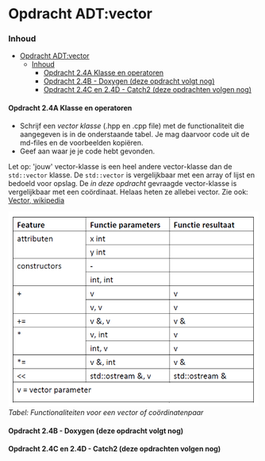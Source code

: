 # Opdracht ADT:vector[](title-id)

### Inhoud[](toc-id)
- [Opdracht ADT:vector](#opdracht-adtvector)
    - [Inhoud](#inhoud)
      - [Opdracht 2.4A Klasse en operatoren](#opdracht-24a-klasse-en-operatoren)
      - [Opdracht 2.4B - Doxygen (deze opdracht volgt nog)](#opdracht-24b---doxygen-deze-opdracht-volgt-nog)
      - [Opdracht 2.4C en 2.4D - Catch2 (deze opdrachten volgen nog)](#opdracht-24c-en-24d---catch2-deze-opdrachten-volgen-nog)


#### Opdracht 2.4A Klasse en operatoren
- Schrijf een *vector klasse* (.hpp en .cpp file) met de functionaliteit die aangegeven is in de onderstaande tabel. Je mag daarvoor code uit de md-files en de voorbeelden kopiëren. 
- Geef aan waar je je code hebt gevonden.

Let op: 'jouw' vector-klasse is een heel andere vector-klasse dan de `std::vector` klasse. De `std::vector` is vergelijkbaar met een array of lijst en bedoeld voor opslag. De *in deze opdracht* gevraagde vector-klasse is vergelijkbaar met een coördinaat. Helaas heten ze allebei vector. Zie ook: [Vector, wikipedia](https://en.wikipedia.org/wiki/Vector)

![alt text](vector_functionaliteiten.png)
*Tabel: Functionaliteiten voor een vector of coördinatenpaar*

#### Opdracht 2.4B - Doxygen (deze opdracht volgt nog)

#### Opdracht 2.4C en 2.4D - Catch2 (deze opdrachten volgen nog)
